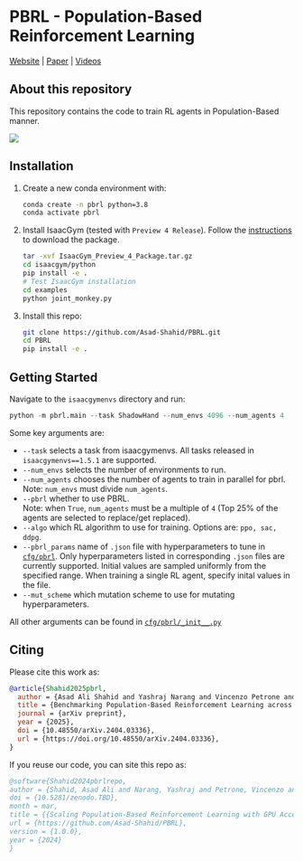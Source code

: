 # PBRL - Population-Based Reinforcement Learning
[Website](https://sites.google.com/view/pbrl) | [Paper](https://doi.org/10.48550/arXiv.2404.03336) | [Videos](https://youtu.be/mcwzVm8WoiA?feature=shared)

## About this repository

This repository contains the code to train RL agents in Population-Based manner.

![](pbrl-policy.gif)


## Installation

1. Create a new conda environment with:

    ```sh
    conda create -n pbrl python=3.8
    conda activate pbrl
    ```

2. Install IsaacGym (tested with `Preview 4 Release`). Follow the [instructions](https://developer.nvidia.com/isaac-gym) to download the package.

    ```sh
    tar -xvf IsaacGym_Preview_4_Package.tar.gz
    cd isaacgym/python
    pip install -e .
    # Test IsaacGym installation
    cd examples
    python joint_monkey.py
    ```

3. Install this repo:

    ```sh
    git clone https://github.com/Asad-Shahid/PBRL.git
    cd PBRL 
    pip install -e .
    ```

## Getting Started

Navigate to the `isaacgymenvs` directory and run:

```python
python -m pbrl.main --task ShadowHand --num_envs 4096 --num_agents 4
```

Some key arguments are:

- `--task` selects a task from isaacgymenvs. All tasks released in `isaacgymenvs==1.5.1` are supported.
- `--num_envs` selects the number of environments to run.
- `--num_agents` chooses the number of agents to train in parallel for pbrl. Note: `num_envs` must divide `num_agents`.
- `--pbrl` whether to use PBRL.\
 Note: when `True`, `num_agents` must be a multiple of `4` (Top 25% of the agents are selected to replace/get replaced).
- `--algo` which RL algorithm to use for training. Options are: `ppo, sac, ddpg`.
- `--pbrl_params` name of `.json` file with hyperparameters to tune in [`cfg/pbrl`](./isaacgymenvs/cfg/pbrl). Only hyperparameters listed in corresponding `.json` files are currently supported. Initial values are sampled uniformly from the specified range. When training a single RL agent, specify inital values in the file.
- `--mut_scheme` which mutation scheme to use for mutating hyperparameters.

All other arguments can be found in [`cfg/pbrl/_init__.py`](./isaacgymenvs/cfg/pbrl/__init__.py)

## Citing

Please cite this work as:

```bibtex
@article{Shahid2025pbrl,
  author = {Asad Ali Shahid and Yashraj Narang and Vincenzo Petrone and Enrico Ferrentino and Ankur Handa and Dieter Fox and Marco Pavone and Loris Roveda},
  title = {Benchmarking Population-Based Reinforcement Learning across Robotics Tasks with GPU Accelerated Simulation},
  journal = {arXiv preprint},
  year = {2025},
  doi = {10.48550/arXiv.2404.03336},
  url = {https://doi.org/10.48550/arXiv.2404.03336},
}
```

If you reuse our code, you can site this repo as:

```bibtex
@software{Shahid2024pbrlrepo,
author = {Shahid, Asad Ali and Narang, Yashraj and Petrone, Vincenzo and Ferrentino, Enrico and Handa, Ankur and Fox, Dieter and Pavone, Marco and Roveda, Loris},
doi = {10.5281/zenodo.TBD},
month = mar,
title = {{Scaling Population-Based Reinforcement Learning with GPU Accelerated Simulation}},
url = {https://github.com/Asad-Shahid/PBRL},
version = {1.0.0},
year = {2024}
}
```
